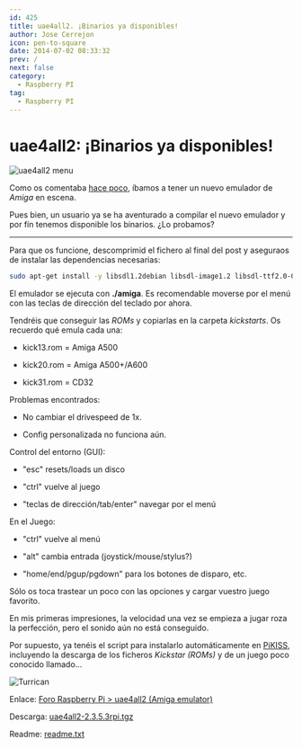```yaml
---
id: 425
title: uae4all2. ¡Binarios ya disponibles!
author: Jose Cerrejon
icon: pen-to-square
date: 2014-07-02 08:33:32
prev: /
next: false
category:
  - Raspberry PI
tag:
  - Raspberry PI
---
```


# uae4all2: ¡Binarios ya disponibles!

![uae4all2 menu](/images/2014/07/uae4all2.jpg)

Como os comentaba [hace poco](/post.php?id=421), íbamos a tener un nuevo emulador de *Amiga* en escena.

Pues bien, un usuario ya se ha aventurado a compilar el nuevo emulador y por fín tenemos disponible los binarios. ¿Lo probamos?

- - -
Para que os funcione, descomprimid el fichero al final del post y aseguraos de instalar las dependencias necesarias:

```bash
sudo apt-get install -y libsdl1.2debian libsdl-image1.2 libsdl-ttf2.0-0 libguichan-0.8.1-1 libguichan-sdl-0.8.1-1
```

El emulador se ejecuta con **./amiga**. Es recomendable moverse por el menú con las teclas de dirección del teclado por ahora.

Tendréis que conseguir las *ROMs* y copiarlas en la carpeta *kickstarts*. Os recuerdo qué emula cada una:

* kick13.rom = Amiga A500

* kick20.rom = Amiga A500+/A600

* kick31.rom = CD32

Problemas encontrados:

* No cambiar el drivespeed de 1x.

* Config personalizada no funciona aún.

Control del entorno (GUI):

* "esc" resets/loads un disco

* "ctrl" vuelve al juego

* "teclas de dirección/tab/enter" navegar por el menú

En el Juego:

* "ctrl" vuelve al menú

* "alt" cambia entrada (joystick/mouse/stylus?)

* "home/end/pgup/pgdown" para los botones de disparo, etc.

Sólo os toca trastear un poco con las opciones y cargar vuestro juego favorito.

En mis primeras impresiones, la velocidad una vez se empieza a jugar roza la perfección, pero el sonido aún no está conseguido.

Por supuesto, ya tenéis el script para instalarlo automáticamente en [PiKISS](/post.php?id=409), incluyendo la descarga de los ficheros *Kickstar (ROMs)* y de un juego poco conocido llamado...

![Turrican](/images/2014/07/turrican.png)

Enlace: [Foro Raspberry Pi > uae4all2 (Amiga emulator)](http://www.raspberrypi.org/forums/viewtopic.php?f=78&t=80602)

Descarga: [uae4all2-2.3.5.3rpi.tgz](ftp://researchlab.spdns.de/rpi/uae4all2/uae4all2-2.3.5.3rpi.tgz)

Readme: [readme.txt](ftp://researchlab.spdns.de/rpi/uae4all2/readme.txt)
